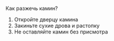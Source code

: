 Как разжечь камин?

1. Откройте дверцу камина
2. Закиньте сухие дрова и растопку
3. Не оставляйте камин без присмотра